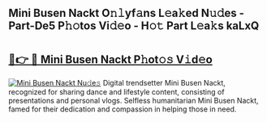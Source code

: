 ## Mini Busen Nackt O𝚗𝚕yf𝚊ns L𝚎a𝚔ed N𝚞𝚍es - Part-De5 P𝚑𝚘tos Vi𝚍𝚎o - H𝚘𝚝 Part L𝚎a𝚔s kaLxQ

# <h2><a href="http://kf9orf0.oniu.top/?m=Mini+Busen+Nackt">🔗👉 🔴 Mini Busen Nackt P𝚑ot𝚘𝚜 V𝚒d𝚎o</a></h2>

[![Mini Busen Nackt Nu𝚍e𝚜](https://i.imgur.com/0qMVB7G.gif)](http://kf9orf0.oniu.top/?m=Mini+Busen+Nackt)
Digital trendsetter Mini Busen Nackt, recognized for sharing dance and lifestyle content, consisting of presentations and personal vlogs. Selfless humanitarian Mini Busen Nackt, famed for their dedication and compassion in helping those in need.  
